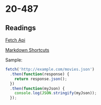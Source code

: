 # 20-487

## Readings

[Fetch Api](https://developer.mozilla.org/en-US/docs/Web/API/Fetch_API)

[Markdown Shortcuts](https://github.com/adam-p/markdown-here/wiki/Markdown-Cheatsheet)

Sample:

```javascript
fetch('http://example.com/movies.json')
  .then(function(response) {
    return response.json();
  })
  .then(function(myJson) {
    console.log(JSON.stringify(myJson));
  });
```